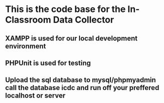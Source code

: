 # This is the code base for the In-Classroom Data Collector
<h2>XAMPP is used for our local development environment</h2>
<h2>PHPUnit is used for testing</h2>

<h2>Upload the sql database to mysql/phpmyadmin call the database icdc and run off your preffered localhost or server</h2>
